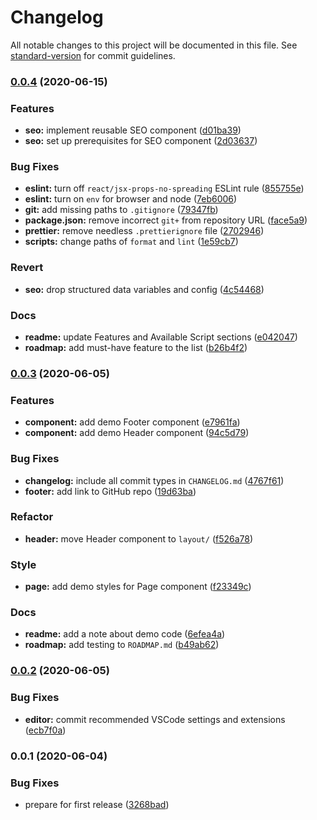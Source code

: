 # Changelog

All notable changes to this project will be documented in this file. See [standard-version](https://github.com/conventional-changelog/standard-version) for commit guidelines.

### [0.0.4](https://github.com/MK-IT/gatsby-starter-essentials/compare/v0.0.3...v0.0.4) (2020-06-15)


### Features

* **seo:** implement reusable SEO component ([d01ba39](https://github.com/MK-IT/gatsby-starter-essentials/commit/d01ba3945dfa323dc264ff13af870464b5a26866))
* **seo:** set up prerequisites for SEO component ([2d03637](https://github.com/MK-IT/gatsby-starter-essentials/commit/2d03637f44b964701e17ccb0be7f4190ea1d0679))


### Bug Fixes

* **eslint:** turn off `react/jsx-props-no-spreading` ESLint rule ([855755e](https://github.com/MK-IT/gatsby-starter-essentials/commit/855755e7d4ce9762438a7be473f60b4c8261620d))
* **eslint:** turn on `env` for browser and node ([7eb6006](https://github.com/MK-IT/gatsby-starter-essentials/commit/7eb6006a17ac578dbe2b3832b0a49b1db1e1d7ed))
* **git:** add missing paths to `.gitignore` ([79347fb](https://github.com/MK-IT/gatsby-starter-essentials/commit/79347fb7e4a4df1c396e1973c8271821cf69ca0f))
* **package.json:** remove incorrect `git+` from repository URL ([face5a9](https://github.com/MK-IT/gatsby-starter-essentials/commit/face5a97dc2c44b53eacf838dcfae4b2993a097d))
* **prettier:** remove needless `.prettierignore` file ([2702946](https://github.com/MK-IT/gatsby-starter-essentials/commit/2702946083aa3ae700ddd853e99f2287313253ab))
* **scripts:** change paths of `format` and `lint` ([1e59cb7](https://github.com/MK-IT/gatsby-starter-essentials/commit/1e59cb7a72c69dde4547ad59de09259253c93b0e))


### Revert

* **seo:** drop structured data variables and config ([4c54468](https://github.com/MK-IT/gatsby-starter-essentials/commit/4c54468c901dd317680325f42d99f013c2bc4a44))


### Docs

* **readme:** update Features and Available Script sections ([e042047](https://github.com/MK-IT/gatsby-starter-essentials/commit/e042047977bf0378b3e404bd538e08613e8aefa9))
* **roadmap:** add must-have feature to the list ([b26b4f2](https://github.com/MK-IT/gatsby-starter-essentials/commit/b26b4f24862c190a9a2c9ac4d76189355f2ed2ab))

### [0.0.3](https://github.com/MK-IT/gatsby-starter-essentials/compare/v0.0.2...v0.0.3) (2020-06-05)


### Features

* **component:** add demo Footer component ([e7961fa](https://github.com/MK-IT/gatsby-starter-essentials/commit/e7961fa83d481065ab3facd32c82141a28a6f426))
* **component:** add demo Header component ([94c5d79](https://github.com/MK-IT/gatsby-starter-essentials/commit/94c5d79a4a200ae4a67aa30749c878935fb66d9e))


### Bug Fixes

* **changelog:** include all commit types in `CHANGELOG.md` ([4767f61](https://github.com/MK-IT/gatsby-starter-essentials/commit/4767f6194efecaec2ab20301df0103d24af6dd34))
* **footer:** add link to GitHub repo ([19d63ba](https://github.com/MK-IT/gatsby-starter-essentials/commit/19d63baebabdf547a29e95404bb32db80734a049))


### Refactor

* **header:** move Header component to `layout/` ([f526a78](https://github.com/MK-IT/gatsby-starter-essentials/commit/f526a783747de9c7a26d23211ec641c01a0c1ba0))


### Style

* **page:** add demo styles for Page component ([f23349c](https://github.com/MK-IT/gatsby-starter-essentials/commit/f23349cca42444ce397cd439fd40d3dba858e672))


### Docs

* **readme:** add a note about demo code ([6efea4a](https://github.com/MK-IT/gatsby-starter-essentials/commit/6efea4abe6a63f5918b6369f9d6e241107b274d5))
* **roadmap:** add testing to `ROADMAP.md` ([b49ab62](https://github.com/MK-IT/gatsby-starter-essentials/commit/b49ab622787753906773acc9cbfb85d46dbcc6c2))

### [0.0.2](https://github.com/MK-IT/gatsby-starter-essentials/compare/v0.0.1...v0.0.2) (2020-06-05)


### Bug Fixes

* **editor:** commit recommended VSCode settings and extensions ([ecb7f0a](https://github.com/MK-IT/gatsby-starter-essentials/commit/ecb7f0ae549876154fdd30f0f1f10e2b33deb424))

### 0.0.1 (2020-06-04)


### Bug Fixes

* prepare for first release ([3268bad](https://github.com/MK-IT/gatsby-starter-essentials/commit/3268bad60d78f9101a6d363922bc9f0f07835d57))
